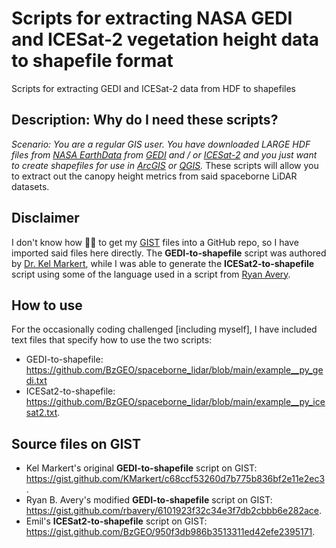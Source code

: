 # Scripts for extracting NASA GEDI and ICESat-2 vegetation height data to shapefile format
Scripts for extracting GEDI and ICESat-2 data from HDF to shapefiles

## Description: Why do I need these scripts?
*Scenario: You are a regular GIS user. You have downloaded LARGE HDF files from [NASA EarthData](https://search.earthdata.nasa.gov/search) from [GEDI](https://gedi.umd.edu/) and / or [ICESat-2](https://icesat-2.gsfc.nasa.gov/) and you just want to create shapefiles for use in [ArcGIS](https://www.esri.com/en-us/arcgis/products/arcgis-desktop/overview) or [QGIS](https://qgis.org/).* These scripts will allow you to extract out the canopy height metrics from said spaceborne LiDAR datasets.

## Disclaimer
I don't know how 🤷‍♂️ to get my [GIST](https://gist.github.com/BzGEO) files into a GitHub repo, so I have imported said files here directly. The **GEDI-to-shapefile** script was authored by [Dr. Kel Markert](https://github.com/KMarkert), while I was able to generate the **ICESat2-to-shapefile** script using some of the language used in a script from [Ryan Avery](https://github.com/rbavery).

## How to use
For the occasionally coding challenged [including myself], I have included text files that specify how to use the two scripts:

* GEDI-to-shapefile: https://github.com/BzGEO/spaceborne_lidar/blob/main/example__py_gedi.txt
* ICESat2-to-shapefile: https://github.com/BzGEO/spaceborne_lidar/blob/main/example__py_icesat2.txt.

## Source files on GIST
* Kel Markert's original **GEDI-to-shapefile** script on GIST: https://gist.github.com/KMarkert/c68ccf53260d7b775b836bf2e11e2ec3.
* Ryan B. Avery's modified **GEDI-to-shapefile** script on GIST: https://gist.github.com/rbavery/6101923f32c34e3f7db2cbbb6e282ace.
* Emil's **ICESat2-to-shapefile** script on GIST: https://gist.github.com/BzGEO/950f3db986b3513311ed42efe2395171.
